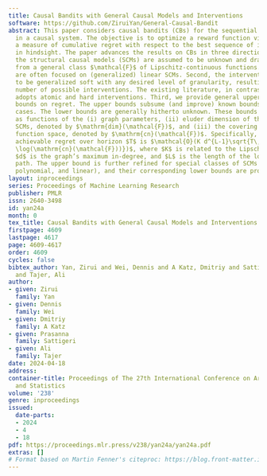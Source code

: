 ```yaml
---
title: Causal Bandits with General Causal Models and Interventions
software: https://github.com/ZiruiYan/General-Causal-Bandit
abstract: This paper considers causal bandits (CBs) for the sequential design of interventions
  in a causal system. The objective is to optimize a reward function via minimizing
  a measure of cumulative regret with respect to the best sequence of interventions
  in hindsight. The paper advances the results on CBs in three directions. First,
  the structural causal models (SCMs) are assumed to be unknown and drawn arbitrarily
  from a general class $\mathcal{F}$ of Lipschitz-continuous functions. Existing results
  are often focused on (generalized) linear SCMs. Second, the interventions are assumed
  to be generalized soft with any desired level of granularity, resulting in an infinite
  number of possible interventions. The existing literature, in contrast, generally
  adopts atomic and hard interventions. Third, we provide general upper and lower
  bounds on regret. The upper bounds subsume (and improve) known bounds for special
  cases. The lower bounds are generally hitherto unknown. These bounds are characterized
  as functions of the (i) graph parameters, (ii) eluder dimension of the space of
  SCMs, denoted by $\mathrm{dim}(\mathcal{F})$, and (iii) the covering number of the
  function space, denoted by $\mathrm{cn}(\mathcal{F})$. Specifically, the cumulative
  achievable regret over horizon $T$ is $\mathcal{O}(K d^{L-1}\sqrt{T\,\mathrm{dim}(\mathcal{F})
  \log(\mathrm{cn}(\mathcal{F}))})$, where $K$ is related to the Lipschitz constants,
  $d$ is the graph’s maximum in-degree, and $L$ is the length of the longest causal
  path. The upper bound is further refined for special classes of SCMs (neural network,
  polynomial, and linear), and their corresponding lower bounds are provided.
layout: inproceedings
series: Proceedings of Machine Learning Research
publisher: PMLR
issn: 2640-3498
id: yan24a
month: 0
tex_title: Causal Bandits with General Causal Models and Interventions
firstpage: 4609
lastpage: 4617
page: 4609-4617
order: 4609
cycles: false
bibtex_author: Yan, Zirui and Wei, Dennis and A Katz, Dmitriy and Sattigeri, Prasanna
  and Tajer, Ali
author:
- given: Zirui
  family: Yan
- given: Dennis
  family: Wei
- given: Dmitriy
  family: A Katz
- given: Prasanna
  family: Sattigeri
- given: Ali
  family: Tajer
date: 2024-04-18
address:
container-title: Proceedings of The 27th International Conference on Artificial Intelligence
  and Statistics
volume: '238'
genre: inproceedings
issued:
  date-parts:
  - 2024
  - 4
  - 18
pdf: https://proceedings.mlr.press/v238/yan24a/yan24a.pdf
extras: []
# Format based on Martin Fenner's citeproc: https://blog.front-matter.io/posts/citeproc-yaml-for-bibliographies/
---
```

